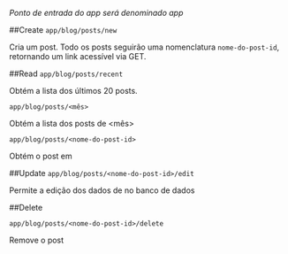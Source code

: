 *Ponto de entrada do app será denominado app*

##Create
`app/blog/posts/new`

Cria um post. Todo os posts seguirão uma nomenclatura `nome-do-post-id`,
retornando um link acessível via GET.

##Read
`app/blog/posts/recent`

Obtém a lista dos últimos 20 posts.

`app/blog/posts/<mês>`

Obtém a lista dos posts de <mês>

`app/blog/posts/<nome-do-post-id>`

Obtém o post em <nome-do-post-id>

##Update
`app/blog/posts/<nome-do-post-id>/edit`

Permite a edição dos dados de <nome-do-post-id> no banco de dados

##Delete

`app/blog/posts/<nome-do-post-id>/delete`

Remove o post <nome-do-post-id>



